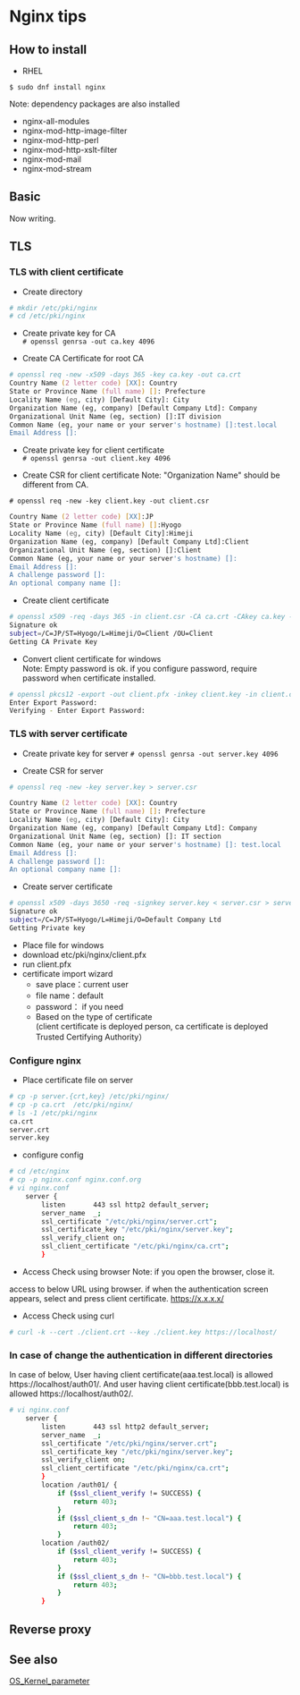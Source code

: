 # Nginx tips

## How to install

- RHEL

`$ sudo dnf install nginx`

Note: dependency packages are also installed  

- nginx-all-modules
- nginx-mod-http-image-filter
- nginx-mod-http-perl
- nginx-mod-http-xslt-filter
- nginx-mod-mail
- nginx-mod-stream

## Basic
Now writing.

## TLS

### TLS with client certificate

- Create directory

```zsh
# mkdir /etc/pki/nginx
# cd /etc/pki/nginx
```

- Create private key for CA  
`# openssl genrsa -out ca.key 4096`

- Create CA Certificate for root CA

```zsh
# openssl req -new -x509 -days 365 -key ca.key -out ca.crt
Country Name (2 letter code) [XX]: Country
State or Province Name (full name) []: Prefecture
Locality Name (eg, city) [Default City]: City
Organization Name (eg, company) [Default Company Ltd]: Company
Organizational Unit Name (eg, section) []:IT division
Common Name (eg, your name or your server's hostname) []:test.local
Email Address []:
```

- Create private key for client certificate  
`# openssl genrsa -out client.key 4096`

- Create CSR for client certificate
Note: "Organization Name" should be different from CA.

`# openssl req -new -key client.key -out client.csr`

```zsh
Country Name (2 letter code) [XX]:JP
State or Province Name (full name) []:Hyogo
Locality Name (eg, city) [Default City]:Himeji
Organization Name (eg, company) [Default Company Ltd]:Client
Organizational Unit Name (eg, section) []:Client
Common Name (eg, your name or your server's hostname) []:
Email Address []:
A challenge password []:
An optional company name []:
```

- Create client certificate  

```zsh
# openssl x509 -req -days 365 -in client.csr -CA ca.crt -CAkey ca.key -set_serial 01 -out client.crt
Signature ok
subject=/C=JP/ST=Hyogo/L=Himeji/O=Client /OU=Client
Getting CA Private Key
```

- Convert client certificate for windows  
Note: Empty password is ok. if you configure password, require password when certificate installed.
  
```zsh
# openssl pkcs12 -export -out client.pfx -inkey client.key -in client.crt -certfile ca.crt
Enter Export Password:
Verifying - Enter Export Password:
```

### TLS with server certificate

- Create private key for server
`# openssl genrsa -out server.key 4096`

- Create CSR for server

```zsh
# openssl req -new -key server.key > server.csr

Country Name (2 letter code) [XX]: Country
State or Province Name (full name) []: Prefecture
Locality Name (eg, city) [Default City]: City
Organization Name (eg, company) [Default Company Ltd]: Company
Organizational Unit Name (eg, section) []: IT section
Common Name (eg, your name or your server's hostname) []: test.local
Email Address []:
A challenge password []:
An optional company name []:
```

- Create server certificate

```zsh  
# openssl x509 -days 3650 -req -signkey server.key < server.csr > server.crt
Signature ok
subject=/C=JP/ST=Hyogo/L=Himeji/O=Default Company Ltd
Getting Private key
```

- Place file for windows
- download etc/pki/nginx/client.pfx
- run client.pfx
- certificate import wizard
  - save place：current user
  - file name：default
  - password： if you need
  - Based on the type of certificate  
	(client certificate is deployed person, ca certificate is deployed Trusted Certifying Authority）

### Configure nginx

- Place certificate file on server

```zsh
# cp -p server.{crt,key} /etc/pki/nginx/
# cp -p ca.crt  /etc/pki/nginx/
# ls -1 /etc/pki/nginx
ca.crt
server.crt
server.key
```

- configure config

```zsh
# cd /etc/nginx
# cp -p nginx.conf nginx.conf.org
# vi nginx.conf
    server {
        listen       443 ssl http2 default_server;
        server_name  _;
        ssl_certificate "/etc/pki/nginx/server.crt";
        ssl_certificate_key "/etc/pki/nginx/server.key";
        ssl_verify_client on;
        ssl_client_certificate "/etc/pki/nginx/ca.crt";
        }
```

- Access Check using browser
Note: if you open the browser, close it.

access to below URL using browser. if when the authentication screen appears, select and press client certificate.
https://x.x.x.x/

- Access Check using curl

```zsh 
# curl -k --cert ./client.crt --key ./client.key https://localhost/
```

### In case of change the authentication in different directories

In case of below, User having client certificate(aaa.test.local) is allowed https://localhost/auth01/.
And user having client certificate(bbb.test.local) is allowed https://localhost/auth02/.

```zsh
# vi nginx.conf
    server {
        listen       443 ssl http2 default_server;
        server_name  _;
        ssl_certificate "/etc/pki/nginx/server.crt";
        ssl_certificate_key "/etc/pki/nginx/server.key";
        ssl_verify_client on;
        ssl_client_certificate "/etc/pki/nginx/ca.crt";
        }
		location /auth01/ {
			if ($ssl_client_verify != SUCCESS) {
				return 403;
			}
			if ($ssl_client_s_dn !~ "CN=aaa.test.local") {
				return 403;
			}
		location /auth02/	
			if ($ssl_client_verify != SUCCESS) {
				return 403;
			}
			if ($ssl_client_s_dn !~ "CN=bbb.test.local") {
				return 403;
			}			
		}
```

## Reverse proxy



## See also

[OS_Kernel_parameter](./linux_kernel_parameter.md)
